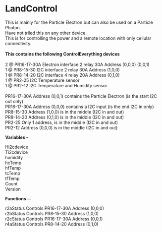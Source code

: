 # LandControl

This is mainly for the Particle Electron but can also be used on a Particle Photon. </br>
Have not triled this on any other device.</br>
This is for controlling the power and a remote location with only cellular connectivity.</br>
</br>
<b>This contains the following ControlEverything devices</b></br>
</br>
2 @ PR16-17-30A Electron interface 2 relay 30A  Address (0,0,0) (0,0,1)</br>
1 @ PR8-15-30   I2C interface 2 relay 30A       Address (1,0,0)</br>
1 @ PR8-14-20   I2C interface 4 relay 20A       Address (0,1,0)</br>
1 @ PR2-25      I2C Temperature sensor</br>
1 @ PR2-12      I2C Temperature and Humidity sensor</br>
</br>
PR16-17-30A Address (0,0,1) contains the Particle Electron (is the start I2C out only)</br>
PR16-17-30A Address (0,0,0) contains a I2C input (is the end I2C in only)</br>
PR8-15-30   Address (1,0,0) is in the middle (I2C in and out)</br>
PR8-14-20   Address (0,1,0) is in the middle (I2C in and out)</br>
PR2-25      Only 1 address, is in the middle (I2C in and out)</br>
PR2-12      Address (0,0,0) is in the middle (I2C in and out)</br>

<b>Variables -</b></br>

Hi2cdevice</br>
Ti2cdevice</br>
humidity</br>
hcTemp</br>
hfTemp</br>
tcTemp</br>
tfTemp</br>
Count</br>
Version</br>

<b>Functions --</b></br>

r2aStatus   Controls PR16-17-30A Address (0,0,0)</br>
r2bStatus   Controls PR8-15-30   Address (1,0,0)</br>
r2cStatus   Controls PR16-17-30A Address (0,0,1)</br>
r4aStatus   Controls PR8-14-20   Address (0,1,0)</br>


  
